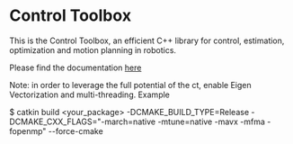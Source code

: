 # Control Toolbox

This is the Control Toolbox, an efficient C++ library for control, estimation, optimization and motion planning in robotics.

Please find the documentation [here](https://adrlab.bitbucket.io/ct)


Note: in order to leverage the full potential of the ct, enable Eigen Vectorization and multi-threading. Example

$ catkin build <your_package> -DCMAKE_BUILD_TYPE=Release -DCMAKE_CXX_FLAGS="-march=native -mtune=native -mavx -mfma -fopenmp" --force-cmake
